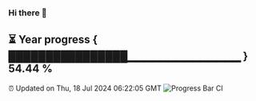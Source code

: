 ### Hi there 👋
⏳ Year progress { ████████████████▁▁▁▁▁▁▁▁▁▁▁▁▁▁ } 54.44 %
---
⏰ Updated on Thu, 18 Jul 2024 06:22:05 GMT
![Progress Bar CI](https://github.com/liununu/liununu/workflows/Progress%20Bar%20CI/badge.svg)
